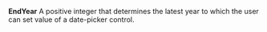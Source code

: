 **EndYear** A positive integer that determines the latest year to which the user can set value of a date-picker control.

